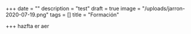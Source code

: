 +++
date = ""
description = "test"
draft = true
image = "/uploads/jarron-2020-07-19.png"
tags = []
title = "Formación"

+++
hazfta er aer 